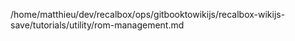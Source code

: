 /home/matthieu/dev/recalbox/ops/gitbooktowikijs/recalbox-wikijs-save/tutorials/utility/rom-management.md